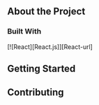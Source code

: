 <!-- About The Project -->
## About the Project

### Built With
[![React][React.js]][React-url]

<!-- Getting Started -->
## Getting Started

<!-- Contributing -->
## Contributing